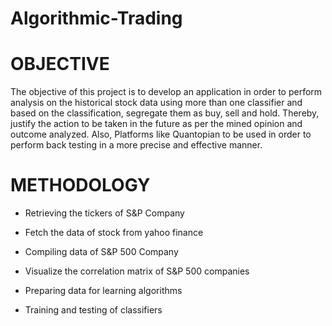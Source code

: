 # Algorithmic-Trading

# OBJECTIVE

The objective of this project is to develop an application in order to perform analysis on the historical stock data using more than one classifier and based on the classification, segregate them as buy, sell and hold. Thereby, justify the action to be taken in the future as per the mined opinion and outcome analyzed.
Also, Platforms like Quantopian to be used in order to perform back testing in a more precise and effective manner.

# METHODOLOGY
- Retrieving the tickers of S&P Company

- Fetch the data of stock from yahoo finance

- Compiling data of S&P 500 Company

- Visualize the correlation matrix of S&P 500 companies

- Preparing data for learning algorithms

- Training and testing of classifiers
